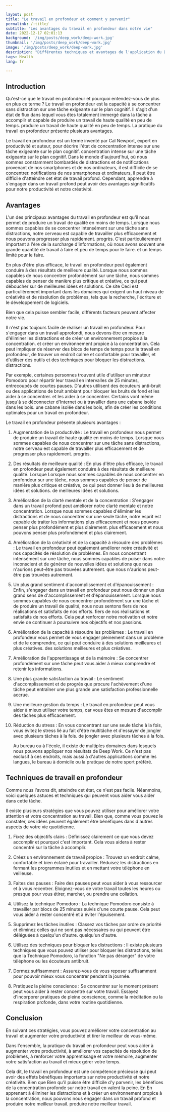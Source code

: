 ```yaml
---

layout: post
title: "Le travail en profondeur et comment y parvenir"
permalink: /:title/
subtitle: "Les avantages du travail en profondeur dans notre vie"
date: 2022-12-17 02:01:13
background: '/img/posts/deep_work/deep-work.jpg'
thumbnail: '/img/posts/deep_work/deep-work.jpg'
image: '/img/posts/deep_work/deep-work.jpg'
description: "Différentes techniques et avantages de l'application du Deep Work dans notre vie, y compris comment nous pouvons y parvenir plus facilement. Cet article est basé sur le livre Deep Work de Cal Newport, résumant certains de ces concepts"
tags: Health
lang: fr

---
```



## Introduction


Qu'est-ce que le travail en profondeur et pourquoi entendez-vous de plus en plus ce terme ? Le travail en profondeur est la capacité à se concentrer sans distraction
sur une tâche exigeante sur le plan cognitif. Il s'agit d'un état de flux dans lequel vous êtes totalement immergé dans la tâche à accomplir et capable de produire un travail de haute qualité en peu de temps.
produire un travail de haute qualité en peu de temps. La pratique du travail en profondeur présente plusieurs avantages.


Le travail en profondeur est un terme inventé par Cal Newport, expert en productivité et auteur, pour décrire l'état de concentration intense sur une tâche exigeante sur le plan cognitif.
concentration intense sur une tâche exigeante sur le plan cognitif. Dans le monde d'aujourd'hui, où nous sommes constamment bombardés de distractions et de notifications provenant de nos smartphones et de nos ordinateurs, il est difficile de se concentrer.
notifications de nos smartphones et ordinateurs, il peut être difficile d'atteindre cet état de travail profond. Cependant,
apprendre à s'engager dans un travail profond peut avoir des avantages significatifs pour notre productivité et notre créativité.

## Avantages

L'un des principaux avantages du travail en profondeur est qu'il nous permet de produire un travail de qualité en moins de temps. Lorsque nous sommes capables de
se concentrer intensément sur une tâche sans distractions, notre cerveau est capable de travailler plus efficacement et nous pouvons progresser plus rapidement.
progrès. C'est particulièrement important à l'ère de la surcharge d'informations, où nous avons souvent une grande quantité de travail à faire et peu de temps pour le faire.
et un temps limité pour le faire.

En plus d'être plus efficace, le travail en profondeur peut également conduire à des résultats de meilleure qualité. Lorsque nous sommes capables de nous concentrer profondément
sur une tâche, nous sommes capables de penser de manière plus critique et créative, ce qui peut déboucher sur de meilleures idées et solutions. Ce site
Ceci est particulièrement important dans les domaines qui exigent un haut niveau de créativité et de résolution de problèmes, tels que la recherche,
l'écriture et le développement de logiciels.

Bien que cela puisse sembler facile, différents facteurs peuvent affecter notre vie.

Il n'est pas toujours facile de réaliser un travail en profondeur. Pour s'engager dans un travail approfondi, nous devons être en mesure d'éliminer les distractions et de créer un environnement propice à la concentration.
et créer un environnement propice à la concentration. Cela peut impliquer de réserver des blocs de temps
de temps pour le travail en profondeur, de trouver un endroit calme et confortable pour travailler, et d'utiliser des outils et des techniques pour bloquer les distractions.
distractions.

Par exemple, certaines personnes trouvent utile d'utiliser un minuteur Pomodoro pour répartir leur travail en intervalles de 25 minutes,
entrecoupés de courtes pauses. D'autres utilisent des écouteurs anti-bruit ou des applications de bruit ambiant pour bloquer les bruits de fond et les aider à se concentrer.
et les aider à se concentrer. Certains vont même jusqu'à se déconnecter d'Internet ou à travailler dans une cabane isolée dans les bois.
une cabane isolée dans les bois, afin de créer les conditions optimales pour un travail en profondeur.

Le travail en profondeur présente plusieurs avantages :

1. Augmentation de la productivité : Le travail en profondeur nous permet de produire un travail de haute qualité en moins de temps. Lorsque nous sommes capables de nous concentrer
   sur une tâche sans distractions, notre cerveau est capable de travailler plus efficacement et de progresser plus rapidement.
   progrès.

2. Des résultats de meilleure qualité : En plus d'être plus efficace, le travail en profondeur peut également conduire à des résultats de meilleure qualité. Lorsque
   Lorsque nous sommes capables de nous concentrer en profondeur sur une tâche, nous sommes capables de penser de manière plus critique et créative, ce qui peut donner lieu à de meilleures idées et solutions.
   de meilleures idées et solutions.

3. Amélioration de la clarté mentale et de la concentration : S'engager dans un travail profond peut améliorer notre clarté mentale et notre concentration. Lorsque nous sommes capables
   d'éliminer les distractions et de nous concentrer sur une seule tâche, notre esprit est capable de traiter les informations plus efficacement et nous pouvons penser plus profondément et plus clairement.
   plus efficacement et nous pouvons penser plus profondément et plus clairement.

4. Amélioration de la créativité et de la capacité à résoudre des problèmes : Le travail en profondeur peut également améliorer notre créativité et nos capacités de résolution de problèmes.
   En nous concentrant intensément sur une tâche, nous sommes capables de puiser dans notre inconscient et de générer de nouvelles idées et solutions que nous n'aurions peut-être pas trouvées autrement.
   que nous n'aurions peut-être pas trouvées autrement.

5. Un plus grand sentiment d'accomplissement et d'épanouissement : Enfin, s'engager dans un travail en profondeur peut nous donner un plus grand sens de
   d'accomplissement et d'épanouissement. Lorsque nous sommes capables de nous concentrer profondément sur une tâche et de produire un travail de qualité, nous nous sentons fiers de nos réalisations et satisfaits de nos efforts.
   fiers de nos réalisations et satisfaits de nos efforts. Cela peut renforcer notre motivation et notre envie de continuer
   à poursuivre nos objectifs et nos passions.

6. Amélioration de la capacité à résoudre les problèmes : Le travail en profondeur vous permet de vous engager pleinement dans un problème et de le comprendre, ce qui peut conduire à des solutions meilleures et plus créatives.
   des solutions meilleures et plus créatives.

7. Amélioration de l'apprentissage et de la mémoire : Se concentrer profondément sur une tâche peut vous aider à mieux comprendre et retenir les informations.

8. Une plus grande satisfaction au travail : Le sentiment d'accomplissement et de progrès que procure l'achèvement d'une tâche peut entraîner une plus grande
   une satisfaction professionnelle accrue.

9. Une meilleure gestion du temps : Le travail en profondeur peut vous aider à mieux utiliser votre temps, car vous êtes en mesure d'accomplir des tâches plus
   efficacement.

10. Réduction du stress : En vous concentrant sur une seule tâche à la fois, vous évitez le stress lié au fait d'être multitâche et d'essayer de jongler avec plusieurs tâches à la fois.
   de jongler avec plusieurs tâches à la fois.


    
    Au bureau ou à l'école, il existe de multiples domaines dans lesquels nous pouvons appliquer nos résultats de Deep Work. Ce n'est pas exclusif à ces endroits, mais aussi à d'autres applications comme les langues, le bureau à domicile ou la pratique de notre sport préféré.


## Techniques de travail en profondeur

Comme nous l'avons dit, atteindre cet état, ce n'est pas facile. Néanmoins, voici quelques astuces et techniques qui peuvent vous aider
vous aider dans cette tâche.

Il existe plusieurs stratégies que vous pouvez utiliser pour améliorer votre attention et votre concentration au travail. Bien que, comme vous pouvez le constater, ces
idées peuvent également être bénéfiques dans d'autres aspects de votre vie quotidienne.

1. Fixez des objectifs clairs : Définissez clairement ce que vous devez accomplir et pourquoi c'est important. Cela vous aidera à rester concentré
   sur la tâche à accomplir.

2. Créez un environnement de travail propice : Trouvez un endroit calme, confortable et bien éclairé pour travailler. Réduisez les distractions en
   fermant les programmes inutiles et en mettant votre téléphone en veilleuse.

3. Faites des pauses : Faire des pauses peut vous aider à vous ressourcer et à vous recentrer. Eloignez-vous de votre travail toutes les heures ou presque pour vous étirer,
   marcher, ou prendre une collation.

4. Utilisez la technique Pomodoro : La technique Pomodoro consiste à travailler par blocs de 25 minutes suivis d'une courte pause.
   Cela peut vous aider à rester concentré et à éviter l'épuisement.

5. Supprimez les tâches inutiles : Classez vos tâches par ordre de priorité et éliminez celles qui ne sont pas nécessaires ou qui peuvent être déléguées à quelqu'un d'autre.
   quelqu'un d'autre.

6. Utilisez des techniques pour bloquer les distractions : Il existe plusieurs techniques que vous pouvez utiliser pour bloquer les distractions, telles que la
   Technique Pomodoro, la fonction "Ne pas déranger" de votre téléphone ou les écouteurs antibruit.

7. Dormez suffisamment : Assurez-vous de vous reposer suffisamment pour pouvoir mieux vous concentrer pendant la journée.

8. Pratiquez la pleine conscience : Se concentrer sur le moment présent peut vous aider à rester concentré sur votre travail. Essayez d'incorporer
   pratiques de pleine conscience, comme la méditation ou la respiration profonde, dans votre routine quotidienne.

## Conclusion

En suivant ces stratégies, vous pouvez améliorer votre concentration au travail et augmenter votre productivité et
tirer le meilleur de vous-même.

Dans l'ensemble, la pratique du travail en profondeur peut vous aider à augmenter votre productivité, à améliorer vos capacités de résolution de problèmes, à renforcer votre
apprentissage et votre mémoire, augmenter votre satisfaction au travail et mieux gérer votre temps.

Cela dit, le travail en profondeur est une compétence précieuse qui peut avoir des effets bénéfiques importants sur notre productivité et notre créativité. Bien que
Bien qu'il puisse être difficile d'y parvenir, les bénéfices de la concentration profonde sur notre travail en valent la peine. En
En apprenant à éliminer les distractions et à créer un environnement propice à la concentration, nous pouvons nous engager dans un travail profond et produire notre meilleur travail.
produire notre meilleur travail.

